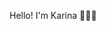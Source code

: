 Hello! I'm Karina 👩🏻‍💻

<!--
**Miss-Karina/Miss-Karina** is a ✨ _special_ ✨ repository because its `README.md` (this file) appears on your GitHub profile.

![Bio_Karina_GitHub](https://user-images.githubusercontent.com/75813431/181641232-543a7358-bc16-49bb-8d9c-1283fadc9940.jpg)




- 🔭 I’m currently working on ...
- 🌱 I’m currently learning ...
- 👯 I’m looking to collaborate on ...
- 🤔 I’m looking for help with ...
- 💬 Ask me about ...
- 📫 How to reach me: ...
- 😄 Pronouns: ...
- ⚡ Fun fact: ...
-->
